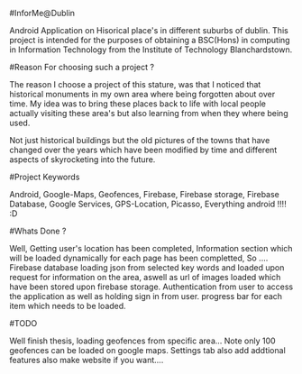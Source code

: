 #InforMe@Dublin

Android Application on Hisorical place's in different suburbs of dublin. This project is intended for the purposes of obtaining a
BSC(Hons) in computing in Information Technology from the Institute of Technology Blanchardstown.

#Reason For choosing such a project ?

The reason I choose a project of this stature, was that I noticed that historical monuments in my own area where being forgotten about over time. My idea was to bring these places back to life with local people actually visiting these area's but also learning from when they where being used.

Not just historical buildings but the old pictures of the towns that have changed over the years which have been modified by time and different aspects of skyrocketing into the future.

#Project Keywords

Android, Google-Maps, Geofences, Firebase, Firebase storage, Firebase Database, Google Services, GPS-Location, Picasso, Everything android !!!! :D

#Whats Done ?

Well, Getting user's location has been completed, Information section which will be loaded dynamically for each page has been completted, So .... Firebase database loading json from selected key words and loaded upon request for information on the area, aswell as url of images loaded which have been stored upon firebase storage. Authentication from user to access the application as well as holding sign in from user. progress bar for each item which needs to be loaded.

#TODO

Well finish thesis, loading geofences from specific area... Note only 100 geofences can be loaded on google maps. Settings tab also add addtional features also make website if you want....


